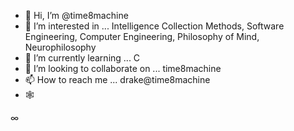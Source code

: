 - 👋 Hi, I’m @time8machine
- 👀 I’m interested in ... Intelligence Collection Methods, Software Engineering, Computer Engineering, Philosophy of Mind, Neurophilosophy
- 🌱 I’m currently learning ... C
- 💞️ I’m looking to collaborate on ... time8machine
- 📫 How to reach me ... drake@time8machine 
- 🕸 
<!---
qua·li·a/time8machine is a ✨ special ✨ repository because its `README.md` (this file) appears on your GitHub profile.
You can click the Preview link to take a look at your changes.
--->
∞
